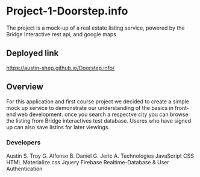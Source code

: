 # Project-1-Doorstep.info

The project is a mock-up of a real estate listing service, powered by the Bridge Interactive rest api, and google maps.

## Deployed link
https://austin-shep.github.io/Doorstep.info/

## Overview
For this application and first course project we decided to create a simple mock up service to demonstrate our understanding of the basics in front-end web development. once you search a respectve city you can browse the listing from Bridge interactives test database. Useres who have signed up can also save listins for later viewings.

### Developers
Austin S.
Troy G.
Alfonso B.
Daniel G.
Jeric A.
Technologies
JavaScript
CSS
HTML
Materialize.css
Jquery
Firebase Realtime-Database & User Authentication
